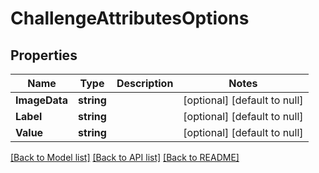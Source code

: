 # ChallengeAttributesOptions

## Properties
Name | Type | Description | Notes
------------ | ------------- | ------------- | -------------
**ImageData** | **string** |  | [optional] [default to null]
**Label** | **string** |  | [optional] [default to null]
**Value** | **string** |  | [optional] [default to null]

[[Back to Model list]](../README.md#documentation-for-models) [[Back to API list]](../README.md#documentation-for-api-endpoints) [[Back to README]](../README.md)


